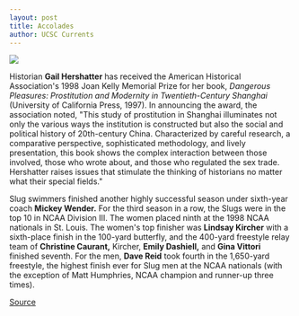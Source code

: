 ```yaml
---
layout: post
title: Accolades
author: UCSC Currents
---
```


![][2]

Historian **Gail Hershatter** has received the American Historical Association's 1998 Joan Kelly Memorial Prize for her book, _Dangerous Pleasures: Prostitution and Modernity in Twentieth-Century Shanghai_ (University of California Press, 1997). In announcing the award, the association noted, "This study of prostitution in Shanghai illuminates not only the various ways the institution is constructed but also the social and political history of 20th-century China. Characterized by careful research, a comparative perspective, sophisticated methodology, and lively presentation, this book shows the complex interaction between those involved, those who wrote about, and those who regulated the sex trade. Hershatter raises issues that stimulate the thinking of historians no matter what their special fields."

Slug swimmers finished another highly successful season under sixth-year coach **Mickey Wender.** For the third season in a row, the Slugs were in the top 10 in NCAA Division III. The women placed ninth at the 1998 NCAA nationals in St. Louis. The women's top finisher was **Lindsay Kircher** with a sixth-place finish in the 100-yard butterfly, and the 400-yard freestyle relay team of **Christine Caurant,** Kircher, **Emily Dashiell,** and **Gina Vittori** finished seventh. For the men, **Dave Reid** took fourth in the 1,650-yard freestyle, the highest finish ever for Slug men at the NCAA nationals (with the exception of Matt Humphries, NCAA champion and runner-up three times).

[2]: http://www1.ucsc.edu/oncampus/currents/97-98/art/hershatter_gail.03-30.gif

[Source](http://www1.ucsc.edu/oncampus/currents/97-98/03-30/accolades.htm "Permalink to Accolades: 03-30-98")
